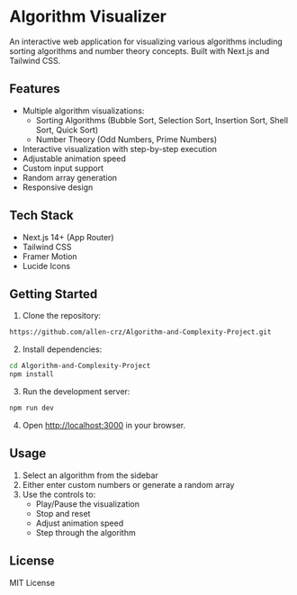 # Algorithm Visualizer

An interactive web application for visualizing various algorithms including sorting algorithms and number theory concepts. Built with Next.js and Tailwind CSS.

## Features

- Multiple algorithm visualizations:
  - Sorting Algorithms (Bubble Sort, Selection Sort, Insertion Sort, Shell Sort, Quick Sort)
  - Number Theory (Odd Numbers, Prime Numbers)
- Interactive visualization with step-by-step execution
- Adjustable animation speed
- Custom input support
- Random array generation
- Responsive design

## Tech Stack

- Next.js 14+ (App Router)
- Tailwind CSS
- Framer Motion
- Lucide Icons

## Getting Started

1. Clone the repository:
```bash
https://github.com/allen-crz/Algorithm-and-Complexity-Project.git
```

2. Install dependencies:
```bash
cd Algorithm-and-Complexity-Project
npm install
```

3. Run the development server:
```bash
npm run dev
```

4. Open [http://localhost:3000](http://localhost:3000) in your browser.

## Usage

1. Select an algorithm from the sidebar
2. Either enter custom numbers or generate a random array
3. Use the controls to:
   - Play/Pause the visualization
   - Stop and reset
   - Adjust animation speed
   - Step through the algorithm

## License

MIT License
